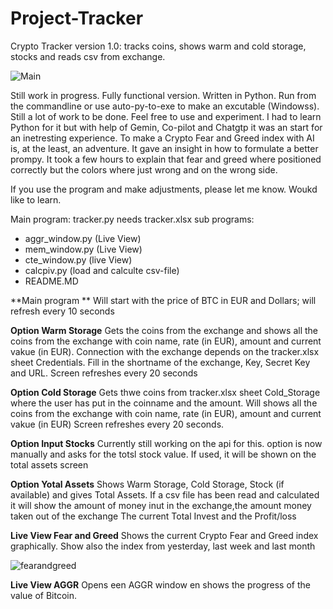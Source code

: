 # Project-Tracker
Crypto Tracker version 1.0: tracks coins, shows warm and cold storage, stocks and reads csv from exchange.

![Main](https://github.com/user-attachments/assets/66392301-6016-40cc-86ad-9a1303684241)

Still work in progress. Fully functional version. Written in Python. Run from the commandline or use 
auto-py-to-exe to make an excutable (Windowss). Still a lot of work to be done. Feel free to use and experiment. 
I had to learn Python for it but with help of Gemin, Co-pilot and Chatgtp it was an start for an inetresting experience. 
To make a Crypto Fear and Greed index with AI is, at the least, an adventure. It gave an insight in how to formulate a 
better prompy. It took a few hours to explain that fear and greed where positioned correctly but the colors where just
wrong and on the wrong side.

If you use the program and make adjustments, please let me know. Woukd like to learn. 

Main program: tracker.py needs tracker.xlsx
sub programs:
  - aggr_window.py (Live View)
  - mem_window.py (Live View)
  - cte_window.py (live View)
  - calcpiv.py (load and calculte csv-file)
  - README.MD

**Main program **
Will start with the price of BTC in EUR and Dollars; will refresh every 10 seconds

**Option Warm Storage**
Gets the coins from the exchange and shows all the coins from the exchange with coin name, rate (in EUR), amount and current vakue (in EUR). 
Connection with the exchange depends on the tracker.xlsx sheet Credentials. Fill in the shortname of the exchange, Key, Secret Key and URL. 
Screen refreshes every 20 seconds

**Option Cold Storage** 
Gets thwe coins from tracker.xlsx sheet Cold_Storage where the user has put in the coinname and the amount. 
Will shows all the coins from the exchange with coin name, rate (in EUR), amount and current vakue (in EUR)
Screen refreshes every 20 seconds.

**Option Input Stocks**
Currently still working on the api for this. option is now manually and asks for the totsl stock value. 
If used, it will be shown on the total assets screen

**Option Yotal Assets**
Shows Warm Storage, Cold Storage, Stock (if available) and gives Total Assets. If a csv file has been read and calculated
it will show the amount of money inut in the exchange,the amount money taken out of the exchange The current Total Invest 
and the Profit/loss

**Live View Fear and Greed**
Shows the current Crypto Fear and Greed index graphically. Show also the index from yesterday, last week and last month


![fearandgreed](https://github.com/user-attachments/assets/af312a20-f8fa-4246-aecf-aeb87a45e75d)


**Live View AGGR**
Opens een AGGR window en shows the progress of the value of Bitcoin. 



